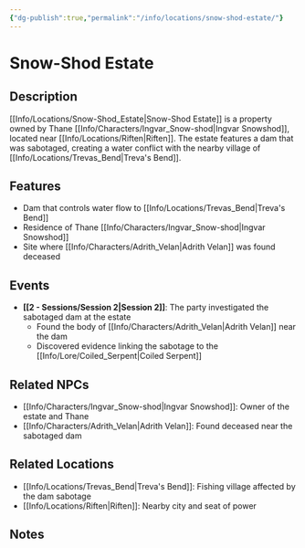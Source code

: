 ```yaml
---
{"dg-publish":true,"permalink":"/info/locations/snow-shod-estate/"}
---
```



# Snow-Shod Estate

## Description
[[Info/Locations/Snow-Shod_Estate\|Snow-Shod Estate]] is a property owned by Thane [[Info/Characters/Ingvar_Snow-shod\|Ingvar Snowshod]], located near [[Info/Locations/Riften\|Riften]]. The estate features a dam that was sabotaged, creating a water conflict with the nearby village of [[Info/Locations/Trevas_Bend\|Treva's Bend]].

## Features
- Dam that controls water flow to [[Info/Locations/Trevas_Bend\|Treva's Bend]]
- Residence of Thane [[Info/Characters/Ingvar_Snow-shod\|Ingvar Snowshod]]
- Site where [[Info/Characters/Adrith_Velan\|Adrith Velan]] was found deceased

## Events
- **[[2 -  Sessions/Session 2\|Session 2]]**: The party investigated the sabotaged dam at the estate
  - Found the body of [[Info/Characters/Adrith_Velan\|Adrith Velan]] near the dam
  - Discovered evidence linking the sabotage to the [[Info/Lore/Coiled_Serpent\|Coiled Serpent]]

## Related NPCs
- [[Info/Characters/Ingvar_Snow-shod\|Ingvar Snowshod]]: Owner of the estate and Thane
- [[Info/Characters/Adrith_Velan\|Adrith Velan]]: Found deceased near the sabotaged dam

## Related Locations
- [[Info/Locations/Trevas_Bend\|Treva's Bend]]: Fishing village affected by the dam sabotage
- [[Info/Locations/Riften\|Riften]]: Nearby city and seat of power

## Notes
